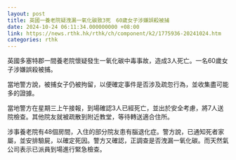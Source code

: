 ```yaml
---
layout: post
title: 英國一養老院疑洩漏一氧化碳致3死　60歲女子涉嫌誤殺被捕
date: 2024-10-24 06:11:34.000000000 +08:00
link: https://news.rthk.hk/rthk/ch/component/k2/1775936-20241024.htm
categories: rthk
---
```


英國多塞特郡一間養老院懷疑發生一氧化碳中毒事故，造成3人死亡。一名60歲女子涉嫌誤殺被捕。

當地警方說，被捕女子仍被拘留，以便確定事件是否涉及疏忽行為，並收集盡可能多的證據。

當地警方在星期三上午接報，到場確認3人已經死亡，並出於安全考慮，將7人送院檢查。其他院友就被疏散到附近教堂，等待轉送適合住所。

涉事養老院有48個房間，入住的部分院友患有腦退化症。警方說，已通知死者家屬，並安排驗屍，以確定死因。警方又確認，正調查是否洩漏一氧化碳。而天然氣公司表示已派員到場進行緊急檢查。
